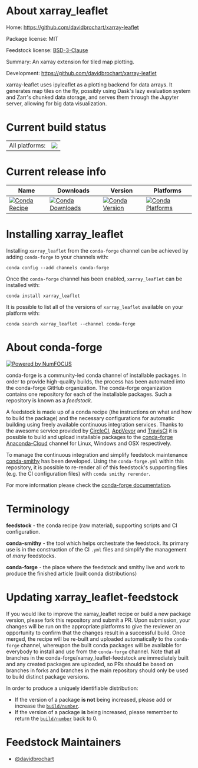 About xarray_leaflet
====================

Home: https://github.com/davidbrochart/xarray-leaflet

Package license: MIT

Feedstock license: [BSD-3-Clause](https://github.com/conda-forge/xarray_leaflet-feedstock/blob/master/LICENSE.txt)

Summary: An xarray extension for tiled map plotting.

Development: https://github.com/davidbrochart/xarray-leaflet

xarray-leaflet uses ipyleaflet as a plotting backend for data arrays. It generates map tiles
on the fly, possibly using Dask's lazy evaluation system and Zarr's chunked data storage, and
serves them through the Jupyter server, allowing for big data visualization.


Current build status
====================


<table><tr><td>All platforms:</td>
    <td>
      <a href="https://dev.azure.com/conda-forge/feedstock-builds/_build/latest?definitionId=9696&branchName=master">
        <img src="https://dev.azure.com/conda-forge/feedstock-builds/_apis/build/status/xarray_leaflet-feedstock?branchName=master">
      </a>
    </td>
  </tr>
</table>

Current release info
====================

| Name | Downloads | Version | Platforms |
| --- | --- | --- | --- |
| [![Conda Recipe](https://img.shields.io/badge/recipe-xarray_leaflet-green.svg)](https://anaconda.org/conda-forge/xarray_leaflet) | [![Conda Downloads](https://img.shields.io/conda/dn/conda-forge/xarray_leaflet.svg)](https://anaconda.org/conda-forge/xarray_leaflet) | [![Conda Version](https://img.shields.io/conda/vn/conda-forge/xarray_leaflet.svg)](https://anaconda.org/conda-forge/xarray_leaflet) | [![Conda Platforms](https://img.shields.io/conda/pn/conda-forge/xarray_leaflet.svg)](https://anaconda.org/conda-forge/xarray_leaflet) |

Installing xarray_leaflet
=========================

Installing `xarray_leaflet` from the `conda-forge` channel can be achieved by adding `conda-forge` to your channels with:

```
conda config --add channels conda-forge
```

Once the `conda-forge` channel has been enabled, `xarray_leaflet` can be installed with:

```
conda install xarray_leaflet
```

It is possible to list all of the versions of `xarray_leaflet` available on your platform with:

```
conda search xarray_leaflet --channel conda-forge
```


About conda-forge
=================

[![Powered by NumFOCUS](https://img.shields.io/badge/powered%20by-NumFOCUS-orange.svg?style=flat&colorA=E1523D&colorB=007D8A)](http://numfocus.org)

conda-forge is a community-led conda channel of installable packages.
In order to provide high-quality builds, the process has been automated into the
conda-forge GitHub organization. The conda-forge organization contains one repository
for each of the installable packages. Such a repository is known as a *feedstock*.

A feedstock is made up of a conda recipe (the instructions on what and how to build
the package) and the necessary configurations for automatic building using freely
available continuous integration services. Thanks to the awesome service provided by
[CircleCI](https://circleci.com/), [AppVeyor](https://www.appveyor.com/)
and [TravisCI](https://travis-ci.com/) it is possible to build and upload installable
packages to the [conda-forge](https://anaconda.org/conda-forge)
[Anaconda-Cloud](https://anaconda.org/) channel for Linux, Windows and OSX respectively.

To manage the continuous integration and simplify feedstock maintenance
[conda-smithy](https://github.com/conda-forge/conda-smithy) has been developed.
Using the ``conda-forge.yml`` within this repository, it is possible to re-render all of
this feedstock's supporting files (e.g. the CI configuration files) with ``conda smithy rerender``.

For more information please check the [conda-forge documentation](https://conda-forge.org/docs/).

Terminology
===========

**feedstock** - the conda recipe (raw material), supporting scripts and CI configuration.

**conda-smithy** - the tool which helps orchestrate the feedstock.
                   Its primary use is in the construction of the CI ``.yml`` files
                   and simplify the management of *many* feedstocks.

**conda-forge** - the place where the feedstock and smithy live and work to
                  produce the finished article (built conda distributions)


Updating xarray_leaflet-feedstock
=================================

If you would like to improve the xarray_leaflet recipe or build a new
package version, please fork this repository and submit a PR. Upon submission,
your changes will be run on the appropriate platforms to give the reviewer an
opportunity to confirm that the changes result in a successful build. Once
merged, the recipe will be re-built and uploaded automatically to the
`conda-forge` channel, whereupon the built conda packages will be available for
everybody to install and use from the `conda-forge` channel.
Note that all branches in the conda-forge/xarray_leaflet-feedstock are
immediately built and any created packages are uploaded, so PRs should be based
on branches in forks and branches in the main repository should only be used to
build distinct package versions.

In order to produce a uniquely identifiable distribution:
 * If the version of a package **is not** being increased, please add or increase
   the [``build/number``](https://conda.io/docs/user-guide/tasks/build-packages/define-metadata.html#build-number-and-string).
 * If the version of a package **is** being increased, please remember to return
   the [``build/number``](https://conda.io/docs/user-guide/tasks/build-packages/define-metadata.html#build-number-and-string)
   back to 0.

Feedstock Maintainers
=====================

* [@davidbrochart](https://github.com/davidbrochart/)

